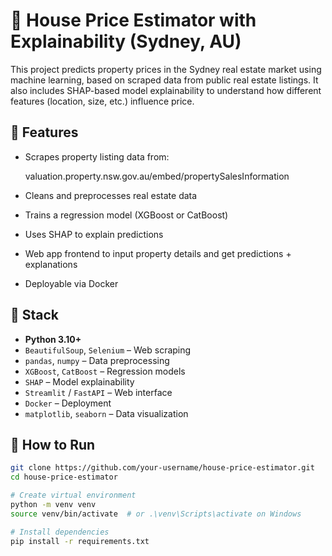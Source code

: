 # 🏡 House Price Estimator with Explainability (Sydney, AU)

This project predicts property prices in the Sydney real estate market using machine learning, based on scraped data from public real estate listings. It also includes SHAP-based model explainability to understand how different features (location, size, etc.) influence price.

## 🔧 Features

- Scrapes property listing data from:
  
  valuation.property.nsw.gov.au/embed/propertySalesInformation

- Cleans and preprocesses real estate data
- Trains a regression model (XGBoost or CatBoost)
- Uses SHAP to explain predictions
- Web app frontend to input property details and get predictions + explanations
- Deployable via Docker

## 🧪 Stack

- **Python 3.10+**
- `BeautifulSoup`, `Selenium` – Web scraping
- `pandas`, `numpy` – Data preprocessing
- `XGBoost`, `CatBoost` – Regression models
- `SHAP` – Model explainability
- `Streamlit` / `FastAPI` – Web interface
- `Docker` – Deployment
- `matplotlib`, `seaborn` – Data visualization

## 🚀 How to Run

```bash
git clone https://github.com/your-username/house-price-estimator.git
cd house-price-estimator

# Create virtual environment
python -m venv venv
source venv/bin/activate  # or .\venv\Scripts\activate on Windows

# Install dependencies
pip install -r requirements.txt
